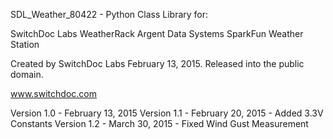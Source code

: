 SDL_Weather_80422 - Python Class Library for:

 SwitchDoc Labs WeatherRack 
 Argent Data Systems 
 SparkFun Weather Station 

Created by SwitchDoc Labs February 13, 2015. Released into the public domain.

www.switchdoc.com

Version 1.0 - February 13, 2015
Version 1.1 - February 20, 2015 - Added 3.3V Constants
Version 1.2 - March 30, 2015 - Fixed Wind Gust Measurement 


